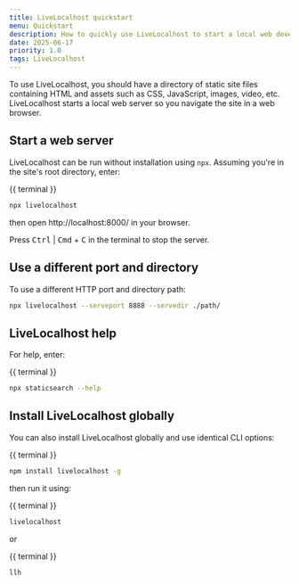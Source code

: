 ```yaml
---
title: LiveLocalhost quickstart
menu: Quickstart
description: How to quickly use LiveLocalhost to start a local web development server.
date: 2025-06-17
priority: 1.0
tags: LiveLocalhost
---
```


To use LiveLocalhost, you should have a directory of static site files containing HTML and assets such as CSS, JavaScript, images, video, etc. LiveLocalhost starts a local web server so you navigate the site in a web browser.


## Start a web server

LiveLocalhost can be run without installation using `npx`. Assuming you're in the site's root directory, enter:

{{ terminal }}
```bash
npx livelocalhost
```

then open http://localhost:8000/ in your browser.

Press <kbd>Ctrl</kbd> | <kbd>Cmd</kbd> + <kbd>C</kbd> in the terminal to stop the server.


## Use a different port and directory

To use a different HTTP port and directory path:

```bash
npx livelocalhost --serveport 8888 --servedir ./path/
```


## LiveLocalhost help

For help, enter:

{{ terminal }}
```bash
npx staticsearch --help
```


## Install LiveLocalhost globally

You can also install LiveLocalhost globally and use identical CLI options:

{{ terminal }}
```bash
npm install livelocalhost -g
```

then run it using:

{{ terminal }}
```bash
livelocalhost
```

or

{{ terminal }}
```bash
llh
```
